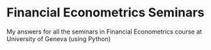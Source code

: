 # Financial Econometrics Seminars
My answers for all the seminars in Financial Econometrics course at University of Geneva (using Python)
